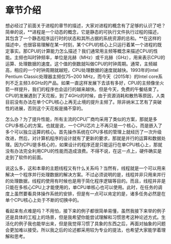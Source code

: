 # 章节介绍

想必经过了前面关于进程的章节的描述，大家对进程的概念有了足够的认识了吧？简单的说，**进程是一个动态的概念，它是静态的可执行文件执行过程的描述，其包含了一个静态程序运行时的状态和其所占据的系统资源的总和。**在这样的描述中，也很容易理解在某一时刻，某个CPU的核心上只运行着某一个进程的既定事实。那CPU的计算能力怎么描述？我们通常用主频等概念来描述CPU的性能。主频也叫时钟频率，单位是兆赫（MHz）或千兆赫（GHz），用来表示CPU的运算、处理数据的速度。这个值的倒数就叫做CPU的时钟周期。通常，主频越高，相应的一个时钟周期就越短，CPU处理数据的速度就越快。1993年的intel Pentium Classic处理器主频仅75~200 MHz，而今天（2015年）的Intel core系列不乏主频3.6GHz的产品。如果一直这样发展下去该有多好，CPU的主频像坐火箭一样提升，我们的程序也会运行的越来越快。但是今天，免费的午餐结束了。CPU的发展遇到了天花板，到了4GHz的时候，由于资源消耗和散热等原因，人类目前没有办法在单个CPU核心上再无止境的提升主频了。除非纳米工艺有了突破性的进展，否则这个天花板是捅不穿的。

怎么办？为了提升性能，所有主流的CPU厂商均采用了类似的方案，那就是多CPU多核心的方案。也就是说，一个CPU芯片上不再只是一个核心，而是嵌入了多个可以独立运算的核心。首先操作系统在CPU多核的管理上就经历了一次升级改进，然后，对计算机程序的设计就有了更新的要求，那就是并行的运算和数据处理。因为CPU是多核心的，如果设计的程序还是只能运行在单CPU核心上，那就没有办法完全利用CPU的性能而造成浪费。不得不说，在这一点上，硬件确实是走到了软件的前面。

说这么多，这和本章的主题线程又有什么关系吗？当然有，线程就是一个可以用来解决一个程序并行处理数据的解决方案。不过必须说明的是，线程并非只用来并行的处理数据，线程的使用有时候也是用于简化程序逻辑等目的。而且，线程并非是只能在多核心CPU上才能使用的，单CPU单核心也可以使用。此时，在任务的调度上虽然要看具体操作系统的安排，但是有一点可以肯定的是，诸多任务必然是在单个CPU核心上处于不断的切换中的。

看起来有点难是吗？不用怕，接下来的例子都很简单易懂，虽然我接下来举的例子还是具体的工程上的场景，但是我希望你能尝试理解和习惯思考这种论述方式。生活化的例子我也能举出来，但是我觉得习惯了具象的东西之后，再面对抽象的问题会更加难以接受。所以我之后的论述都采用较为专业的提法，也希望大家能学着理解和思考。
